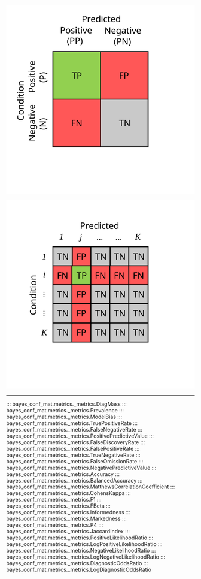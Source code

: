 
![alt text](../../_static/figures/binary_confusion_matrix.svg)

![alt text](../../_static/figures/multiclass_confusion_matrix.svg)

---

::: bayes_conf_mat.metrics._metrics.DiagMass
::: bayes_conf_mat.metrics._metrics.Prevalence
::: bayes_conf_mat.metrics._metrics.ModelBias
::: bayes_conf_mat.metrics._metrics.TruePositiveRate
::: bayes_conf_mat.metrics._metrics.FalseNegativeRate
::: bayes_conf_mat.metrics._metrics.PositivePredictiveValue
::: bayes_conf_mat.metrics._metrics.FalseDiscoveryRate
::: bayes_conf_mat.metrics._metrics.FalsePositiveRate
::: bayes_conf_mat.metrics._metrics.TrueNegativeRate
::: bayes_conf_mat.metrics._metrics.FalseOmissionRate
::: bayes_conf_mat.metrics._metrics.NegativePredictiveValue
::: bayes_conf_mat.metrics._metrics.Accuracy
::: bayes_conf_mat.metrics._metrics.BalancedAccuracy
::: bayes_conf_mat.metrics._metrics.MatthewsCorrelationCoefficient
::: bayes_conf_mat.metrics._metrics.CohensKappa
::: bayes_conf_mat.metrics._metrics.F1
::: bayes_conf_mat.metrics._metrics.FBeta
::: bayes_conf_mat.metrics._metrics.Informedness
::: bayes_conf_mat.metrics._metrics.Markedness
::: bayes_conf_mat.metrics._metrics.P4
::: bayes_conf_mat.metrics._metrics.JaccardIndex
::: bayes_conf_mat.metrics._metrics.PositiveLikelihoodRatio
::: bayes_conf_mat.metrics._metrics.LogPositiveLikelihoodRatio
::: bayes_conf_mat.metrics._metrics.NegativeLikelihoodRatio
::: bayes_conf_mat.metrics._metrics.LogNegativeLikelihoodRatio
::: bayes_conf_mat.metrics._metrics.DiagnosticOddsRatio
::: bayes_conf_mat.metrics._metrics.LogDiagnosticOddsRatio
